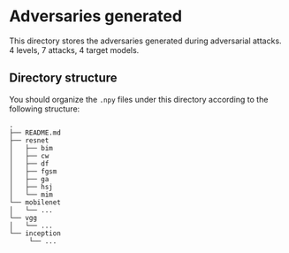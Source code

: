 # Adversaries generated

This directory stores the adversaries generated during adversarial attacks. 4 levels, 7 attacks, 4 target models.  

## Directory structure

You should organize the `.npy` files under this directory according to the following structure:

```
.
├── README.md
├── resnet
│   ├── bim
│   ├── cw
│   ├── df
│   ├── fgsm
│   ├── ga
│   ├── hsj
│   └── mim
└── mobilenet
│   └── ...
└── vgg
│   └── ...
└── inception
     └── ...
```

